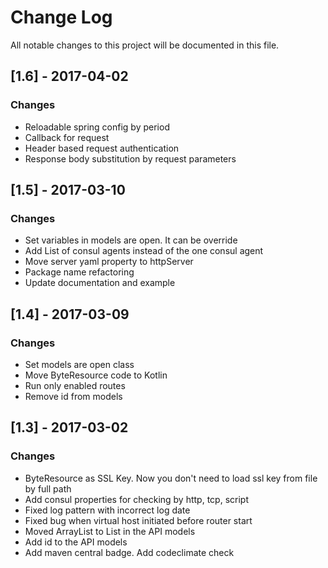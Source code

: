 # Change Log
All notable changes to this project will be documented in this file.

## [1.6] - 2017-04-02
### Changes
- Reloadable spring config by period
- Callback for request
- Header based request authentication
- Response body substitution by request parameters

## [1.5] - 2017-03-10
### Changes
- Set variables in models are open. It can be override
- Add List of consul agents instead of the one consul agent
- Move server yaml property to httpServer
- Package name refactoring
- Update documentation and example

## [1.4] - 2017-03-09
### Changes
- Set models are open class
- Move ByteResource code to Kotlin
- Run only enabled routes
- Remove id from models

## [1.3] - 2017-03-02
### Changes
- ByteResource as SSL Key. Now you don't need to load ssl key from file by full path
- Add consul properties for checking by http, tcp, script
- Fixed log pattern with incorrect log date
- Fixed bug when virtual host initiated before router start
- Moved ArrayList to List in the API models
- Add id to the API models
- Add maven central badge. Add codeclimate check

